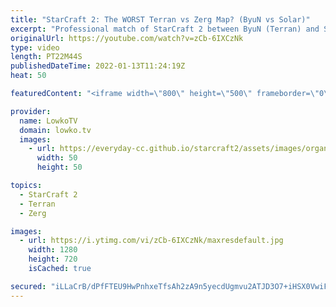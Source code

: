 ```yaml
---
title: "StarCraft 2: The WORST Terran vs Zerg Map? (ByuN vs Solar)"
excerpt: "Professional match of StarCraft 2 between ByuN (Terran) and Solar (Zerg).  Reynor vs Maru on Hardwire: https://youtu.be/dnRMCwdGUVM  Support my work on Patreon: https://www.patreon.com/lowkotv Become a YouTube member: https://lowko.tv/join  My second channel: https://youtube.com/morelowko Lowko Merch:"
originalUrl: https://youtube.com/watch?v=zCb-6IXCzNk
type: video
length: PT22M44S
publishedDateTime: 2022-01-13T11:24:19Z
heat: 50

featuredContent: "<iframe width=\"800\" height=\"500\" frameborder=\"0\" src=\"https://www.youtube.com/embed/zCb-6IXCzNk\" allow=\"accelerometer; autoplay; encrypted-media; gyroscope; picture-in-picture\" allowfullscreen></iframe>"

provider:
  name: LowkoTV
  domain: lowko.tv
  images:
    - url: https://everyday-cc.github.io/starcraft2/assets/images/organizations/lowko.tv-50x50.jpg
      width: 50
      height: 50

topics:
  - StarCraft 2
  - Terran
  - Zerg

images:
  - url: https://i.ytimg.com/vi/zCb-6IXCzNk/maxresdefault.jpg
    width: 1280
    height: 720
    isCached: true

secured: "iLLaCrB/dPfFTEU9HwPnhxeTfsAh2zA9n5yecdUgmvu2ATJD3O7+iHSX0VwiF/CDz8cmX7G7P9L0sLCiTxNNNMtoLsw5r6/+6prZnp14fmXDS+kpSF8yyk1nGkokBFxjYgEMvjHDpjRf5PE+55c5Mpl1YhC2BWI1QUhSUDWK/aTkQOpmirKrL1PVHTCVz/2/zVgPnsWCKT5MMYYkf38xMxVzzPAeNcrCgiBtubsqbOuVBOLJ3TaJi89IgfUVDlA/BJLhjFsEEMEri0BlRSRepYFFd8GeRurWzO+VcWgRD8tgIiTv7R7CWwLQfIZPkCTiQnmM092Okg0D5FYi1ARA13Ey+GfRxjj4Lkis7MOwCiOQBIlXENacmb1t8unHPQWrbVw6gdsYobanYfPpaik4X1LH6JR37TWS+HfXdgim14I=;WYzOt1YqmxaE075mJaSmuw=="
---
```


